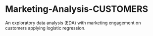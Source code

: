 # Marketing-Analysis-CUSTOMERS
An exploratory data analysis (EDA) with marketing engagement on customers applying logistic regression.
